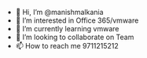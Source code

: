 - 👋 Hi, I’m @manishmalkania
- 👀 I’m interested in Office 365/vmware
- 🌱 I’m currently learning vmware
- 💞️ I’m looking to collaborate on Team
- 📫 How to reach me 9711215212

<!---
manishmalkania/manishmalkania is a ✨ special ✨ repository because its `README.md` (this file) appears on your GitHub profile.
You can click the Preview link to take a look at your changes.
--->
